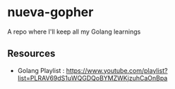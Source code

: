 # nueva-gopher
A repo where I'll keep all my Golang learnings

## Resources
- Golang Playlist : https://www.youtube.com/playlist?list=PLRAV69dS1uWQGDQoBYMZWKjzuhCaOnBpa
